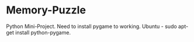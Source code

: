 # Memory-Puzzle
Python Mini-Project. 
Need to install pygame to working.
Ubuntu - sudo apt-get install python-pygame.
